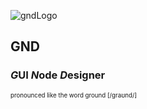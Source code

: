 ![gndLogo](https://github.com/user-attachments/assets/33a941a2-087e-48e3-a1bd-e5db8d2118d1)
## GND
### *G*UI *N*ode *D*esigner
<sub><sup>pronounced like the word ground [/ɡraʊnd/]</sup></sub>
